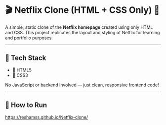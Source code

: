 # 🎬 Netflix Clone (HTML + CSS Only) 🍿

A simple, static clone of the **Netflix homepage** created using only HTML and CSS. This project replicates the layout and styling of Netflix for learning and portfolio purposes.

---

## 🧰 Tech Stack

- 🧱 HTML5  
- 🎨 CSS3  

No JavaScript or backend involved — just clean, responsive frontend code!


---

## 🚀 How to Run
https://reshamss.github.io/Netflix-clone/
